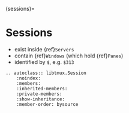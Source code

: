(sessions)=

# Sessions

- exist inside {ref}`Servers`
- contain {ref}`Windows` (which hold {ref}`Panes`)
- identified by `$`, e.g. `$313`

```{eval-rst}
.. autoclass:: libtmux.Session
    :noindex:
    :members:
    :inherited-members:
    :private-members:
    :show-inheritance:
    :member-order: bysource
```
